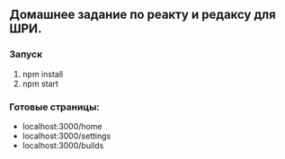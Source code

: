 ## Домашнее задание по реакту и редаксу для ШРИ.

### Запуск

1. npm install 
2. npm start

### Готовые страницы:

* localhost:3000/home
* localhost:3000/settings
* localhost:3000/builds
